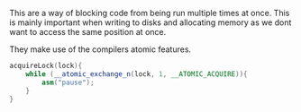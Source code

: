 This are a way of blocking code from being run multiple times at once. This is mainly important when writing to disks and allocating memory as we dont want to access the same position at once.

They make use of the compilers atomic features.
```CPP TI="EG"
acquireLock(lock){
	while (__atomic_exchange_n(lock, 1, __ATOMIC_ACQUIRE)){
		asm("pause");
	}
}
```